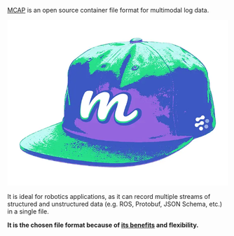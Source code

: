 [MCAP](https://mcap.dev/) is an open source container file format for multimodal log data.

![mcap.png](../assets/mcap.png)

It is ideal for robotics applications, as it can record multiple streams of structured and unstructured data (e.g. ROS,
Protobuf, JSON Schema, etc.) in a single file.

**It is the chosen file format because of [its benefits](https://mcap.dev/guides#benefits) and flexibility.**
